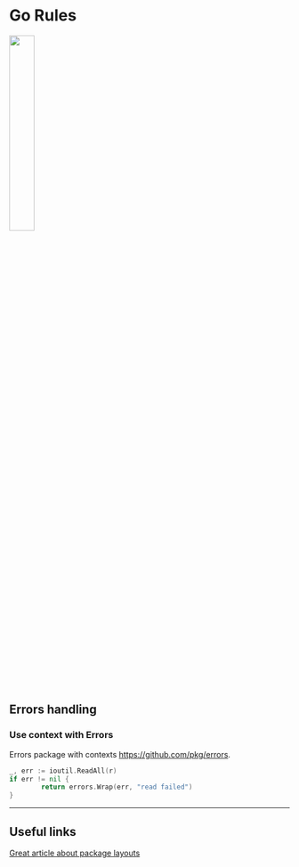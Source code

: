 # Go Rules

<img width="30%" src="https://raw.github.com/golang-samples/gopher-vector/master/gopher.png"/>

## Errors handling

### Use context with Errors
Errors package with contexts https://github.com/pkg/errors.
```go
_, err := ioutil.ReadAll(r)
if err != nil {
        return errors.Wrap(err, "read failed")
}
```

---

## Useful links
[Great article about package layouts](https://medium.com/@benbjohnson/standard-package-layout-7cdbc8391fc1#.87ughckae)
